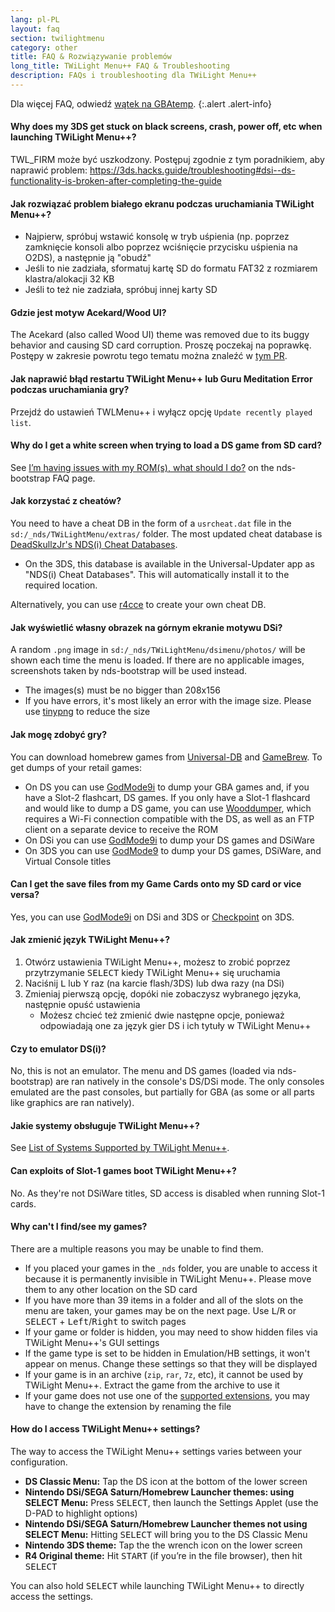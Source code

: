 ```yaml
---
lang: pl-PL
layout: faq
section: twilightmenu
category: other
title: FAQ & Rozwiązywanie problemów
long_title: TWiLight Menu++ FAQ & Troubleshooting
description: FAQs i troubleshooting dla TWiLight Menu++
---
```


Dla więcej FAQ, odwiedź [wątek na GBAtemp](https://gbatemp.net/threads/ds-i-3ds-twilight-menu-gui-for-ds-i-games-and-ds-i-menu-replacement.472200/).
{:.alert .alert-info}

#### Why does my 3DS get stuck on black screens, crash, power off, etc when launching TWiLight Menu++?
TWL_FIRM może być uszkodzony. Postępuj zgodnie z tym poradnikiem, aby naprawić problem: <https://3ds.hacks.guide/troubleshooting#dsi--ds-functionality-is-broken-after-completing-the-guide>

#### Jak rozwiązać problem białego ekranu podczas uruchamiania TWiLight Menu++?
- Najpierw, spróbuj wstawić konsolę w tryb uśpienia (np. poprzez zamknięcie konsoli albo poprzez wciśnięcie przycisku uśpienia na O2DS), a następnie ją "obudź"
- Jeśli to nie zadziała, sformatuj kartę SD do formatu FAT32 z rozmiarem klastra/alokacji 32 KB
- Jeśli to też nie zadziała, spróbuj innej karty SD

#### Gdzie jest motyw Acekard/Wood UI?
The Acekard (also called Wood UI) theme was removed due to its buggy behavior and causing SD card corruption. Proszę poczekaj na poprawkę. Postępy w zakresie powrotu tego tematu można znaleźć w [tym PR](https://github.com/DS-Homebrew/TWiLightMenu/pull/1109).

#### Jak naprawić błąd restartu TWiLight Menu++ lub Guru Meditation Error podczas uruchamiania gry?
Przejdź do ustawień TWLMenu++ i wyłącz opcję `Update recently played list`.

#### Why do I get a white screen when trying to load a DS game from SD card?
See [I’m having issues with my ROM(s), what should I do?](../nds-bootstrap/faq?faq=im-having-issues-with-my-roms-what-should-i-do) on the nds-bootstrap FAQ page.

#### Jak korzystać z cheatów?
You need to have a cheat DB in the form of a `usrcheat.dat` file in the `sd:/_nds/TWiLightMenu/extras/` folder. The most updated cheat database is [DeadSkullzJr's NDS(i) Cheat Databases](https://gbatemp.net/threads/488711/).
- On the 3DS, this database is available in the Universal-Updater app as "NDS(i) Cheat Databases". This will automatically install it to the required location.

Alternatively, you can use [r4cce](http://hp.vector.co.jp/authors/VA013928/soft_en.html) to create your own cheat DB.

#### Jak wyświetlić własny obrazek na górnym ekranie motywu DSi?
A random `.png` image in `sd:/_nds/TWiLightMenu/dsimenu/photos/` will be shown each time the menu is loaded. If there are no applicable images, screenshots taken by nds-bootstrap will be used instead.

- The images(s) must be no bigger than 208x156
- If you have errors, it's most likely an error with the image size. Please use [tinypng](https://tinypng.com) to reduce the size

#### Jak mogę zdobyć gry?
You can download homebrew games from [Universal-DB](https://db.universal-team.net/ds) and [GameBrew](https://www.gamebrew.org/wiki/List_of_all_DS_homebrew#Games). To get dumps of your retail games:
- On DS you can use [GodMode9i](https://github.com/DS-Homebrew/GodMode9i/releases) to dump your GBA games and, if you have a Slot-2 flashcart, DS games. If you only have a Slot-1 flashcard and would like to dump a DS game, you can use [Wooddumper](https://digiex.net/attachments/wooddumper_r89-zip.14735/), which requires a Wi-Fi connection compatible with the DS, as well as an FTP client on a separate device to receive the ROM
- On DSi you can use [GodMode9i](https://github.com/DS-Homebrew/GodMode9i/releases) to dump your DS games and DSiWare
- On 3DS you can use [GodMode9](https://github.com/d0k3/GodMode9/releases) to dump your DS games, DSiWare, and Virtual Console titles

#### Can I get the save files from my Game Cards onto my SD card or vice versa?
Yes, you can use [GodMode9i](https://github.com/DS-Homebrew/GodMode9i/releases) on DSi and 3DS or [Checkpoint](https://github.com/FlagBrew/Checkpoint/releases) on 3DS.

#### Jak zmienić język TWiLight Menu++?
1. Otwórz ustawienia TWiLight Menu++, możesz to zrobić poprzez przytrzymanie <kbd>SELECT</kbd> kiedy TWiLight Menu++ się uruchamia
1. Naciśnij <kbd class="l">L</kbd> lub <kbd class="face">Y</kbd> raz (na karcie flash/3DS) lub dwa razy (na DSi)
1. Zmieniaj pierwszą opcję, dopóki nie zobaczysz wybranego języka, następnie opuść ustawienia
   - Możesz chcieć też zmienić dwie następne opcje, ponieważ odpowiadają one za język gier DS i ich tytuły w TWiLight Menu++

#### Czy to emulator DS(i)?
No, this is not an emulator. The menu and DS games (loaded via nds-bootstrap) are ran natively in the console's DS/DSi mode. The only consoles emulated are the past consoles, but partially for GBA (as some or all parts like graphics are ran natively).

#### Jakie systemy obsługuje TWiLight Menu++?
See [List of Systems Supported by TWiLight Menu++](../ds-index/emulators#list-of-supported-systems-by-twilight-menu).

#### Can exploits of Slot-1 games boot TWiLight Menu++?
No. As they're not DSiWare titles, SD access is disabled when running Slot-1 cards.

#### Why can't I find/see my games?
There are a multiple reasons you may be unable to find them.
- If you placed your games in the `_nds` folder, you are unable to access it because it is permanently invisible in TWiLight Menu++. Please move them to any other location on the SD card
- If you have more than 39 items in a folder and all of the slots on the menu are taken, your games may be on the next page. Use <kbd class="l">L</kbd>/<kbd class="r">R</kbd> or <kbd>SELECT</kbd> + <kbd>Left</kbd>/<kbd>Right</kbd> to switch pages
- If your game or folder is hidden, you may need to show hidden files via TWiLight Menu++'s GUI settings
- If the game type is set to be hidden in Emulation/HB settings, it won't appear on menus. Change these settings so that they will be displayed
- If your game is in an archive (`zip`, `rar`, `7z`, etc), it cannot be used by TWiLight Menu++. Extract the game from the archive to use it
- If your game does not use one of the [supported extensions](../ds-index/emulators#list-of-systems-supported-by-twilight-menu), you may have to change the extension by renaming the file

#### How do I access TWiLight Menu++ settings?
The way to access the TWiLight Menu++ settings varies between your configuration.
- **DS Classic Menu:** Tap the DS icon at the bottom of the lower screen
- **Nintendo DSi/SEGA Saturn/Homebrew Launcher themes: using SELECT Menu:** Press <kbd>SELECT</kbd>, then launch the Settings Applet (use the D-PAD to highlight options)
- **Nintendo DSi/SEGA Saturn/Homebrew Launcher themes not using SELECT Menu:** Hitting <kbd>SELECT</kbd> will bring you to the DS Classic Menu
- **Nintendo 3DS theme:** Tap the the wrench icon on the lower screen
- **R4 Original theme:** Hit <kbd>START</kbd> (if you’re in the file browser), then hit <kbd>SELECT</kbd>

You can also hold <kbd>SELECT</kbd> while launching TWiLight Menu++ to directly access the settings.
